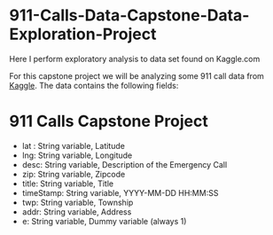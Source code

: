 # 911-Calls-Data-Capstone-Data-Exploration-Project
Here I perform exploratory analysis to data set found on Kaggle.com

For this capstone project we will be analyzing some 911 call data from [Kaggle](https://www.kaggle.com/mchirico/montcoalert). The data contains the following fields:

# 911 Calls Capstone Project

* lat : String variable, Latitude
* lng: String variable, Longitude
* desc: String variable, Description of the Emergency Call
* zip: String variable, Zipcode
* title: String variable, Title
* timeStamp: String variable, YYYY-MM-DD HH:MM:SS
* twp: String variable, Township
* addr: String variable, Address
* e: String variable, Dummy variable (always 1)

